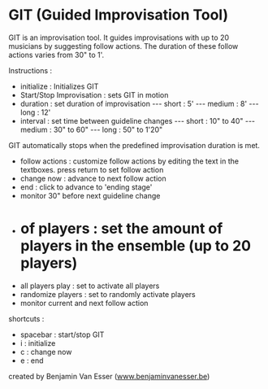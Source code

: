 # GIT (Guided Improvisation Tool)

GIT is an improvisation tool. It guides improvisations with up to 20 musicians by suggesting follow actions. The duration of these follow actions varies from 30" to 1'.

Instructions :

- initialize : Initializes GIT
- Start/Stop Improvisation : sets GIT in motion
- duration : set duration of improvisation
--- short : 5'
--- medium : 8'
--- long : 12'
- interval : set time between guideline changes
--- short : 10" to 40"
--- medium : 30" to 60"
--- long : 50" to 1'20"


GIT automatically stops when the predefined improvisation duration is met.

- follow actions : customize follow actions by editing the text in the textboxes. press return to set follow action
- change now : advance to next follow action
- end : click to advance to 'ending stage'
- monitor 30" before next guideline change
- # of players : set the amount of players in the ensemble (up to 20 players)
- all players play : set to activate all players
- randomize players : set to randomly activate players
- monitor current and next follow action


shortcuts : 

- spacebar : start/stop GIT
- i : initialize
- c : change now
- e : end

created by Benjamin Van Esser (www.benjaminvanesser.be)

